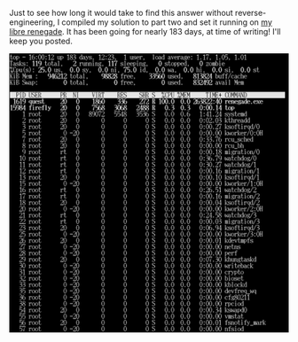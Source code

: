 Just to see how long it would take to find this answer without reverse-engineering, I compiled my solution to part two and set it running on [my libre renegade](https://gitlab.com/imhoffman/fa19b2-ind3156/wikis/guides/communal).
It has been going for nearly 183 days, at time of writing!
I'll keep you posted.

![day19.png](day19.png)
